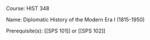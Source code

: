 




Course: HIST 348

Name: Diplomatic History of the Modern Era I (1815-1950)

Prerequisite(s): [[SPS 101]] or [[SPS 102]]